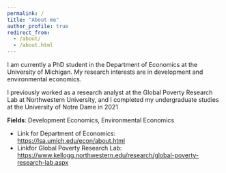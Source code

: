 ```yaml
---
permalink: /
title: "About me"
author_profile: true
redirect_from: 
  - /about/
  - /about.html
---
```


 I am currently a PhD student in the Department of Economics at the University of
 Michigan. My research interests are in development and environmental economics.

 I previously worked as a research analyst at the Global Poverty Research Lab at
 Northwestern University, and I completed my undergraduate studies at the University of
 Notre Dame in 2021

**Fields**: Development Economics, Environmental Economics

  - Link for Department of Economics:
 https://lsa.umich.edu/econ/about.html
  - Linkfor Global Poverty Research Lab:
 https://www.kellogg.northwestern.edu/research/global-poverty-research-lab.aspx

